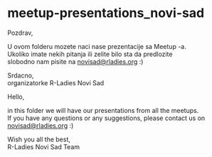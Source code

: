 # meetup-presentations_novi-sad

Pozdrav, 

U ovom folderu mozete naci nase prezentacije sa Meetup -a.     
Ukoliko imate nekih pitanja ili zelite bilo sta da predlozite      
slobodno nam pisite na novisad@rladies.org :)     

Srdacno,    
organizatorke R-Ladies Novi Sad    


Hello, 

in this folder we will have our presentations from all the meetups.      
If you have any questions or any suggestions, please contact us on      
novisad@rladies.org :) 

Wish you all the best,      
R-Ladies Novi Sad Team
